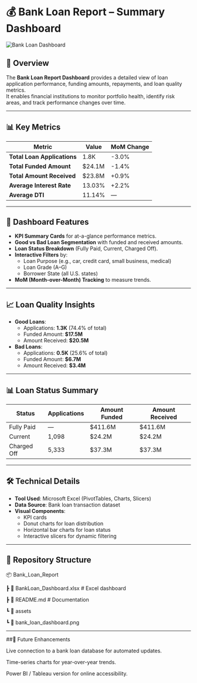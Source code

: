 # 💰 Bank Loan Report – Summary Dashboard

![Bank Loan Dashboard](assets/bank_loan_dashboard.png)

## 📌 Overview
The **Bank Loan Report Dashboard** provides a detailed view of loan application performance, funding amounts, repayments, and loan quality metrics.  
It enables financial institutions to monitor portfolio health, identify risk areas, and track performance changes over time.

---

## 📊 Key Metrics
| Metric | Value | MoM Change |
|--------|-------|------------|
| **Total Loan Applications** | 1.8K | -3.0% |
| **Total Funded Amount** | $24.1M | -1.4% |
| **Total Amount Received** | $23.8M | +0.9% |
| **Average Interest Rate** | 13.03% | +2.2% |
| **Average DTI** | 11.14% | — |

---

## 📂 Dashboard Features
- **KPI Summary Cards** for at-a-glance performance metrics.
- **Good vs Bad Loan Segmentation** with funded and received amounts.
- **Loan Status Breakdown** (Fully Paid, Current, Charged Off).
- **Interactive Filters** by:
  - Loan Purpose (e.g., car, credit card, small business, medical)
  - Loan Grade (A–G)
  - Borrower State (all U.S. states)
- **MoM (Month-over-Month) Tracking** to measure trends.

---

## 📈 Loan Quality Insights
- **Good Loans**:
  - Applications: **1.3K** (74.4% of total)
  - Funded Amount: **$17.5M**
  - Amount Received: **$20.5M**
- **Bad Loans**:
  - Applications: **0.5K** (25.6% of total)
  - Funded Amount: **$6.7M**
  - Amount Received: **$3.4M**

---

## 📊 Loan Status Summary
| Status       | Applications | Amount Funded | Amount Received |
|--------------|--------------|---------------|-----------------|
| Fully Paid   | —            | $411.6M       | $411.6M         |
| Current      | 1,098        | $24.2M        | $24.2M          |
| Charged Off  | 5,333        | $37.3M        | $37.3M          |

---

## 🛠 Technical Details
- **Tool Used**: Microsoft Excel (PivotTables, Charts, Slicers)
- **Data Source**: Bank loan transaction dataset
- **Visual Components**:
  - KPI cards
  - Donut charts for loan distribution
  - Horizontal bar charts for loan status
  - Interactive slicers for dynamic filtering

---

## 📁 Repository Structure

📦 Bank_Loan_Report

┣ 📜 BankLoan_Dashboard.xlsx # Excel dashboard

┣ 📜 README.md # Documentation

┗ 📂 assets

┗ 📜 bank_loan_dashboard.png

---
##📌 Future Enhancements

Live connection to a bank loan database for automated updates.

Time-series charts for year-over-year trends.

Power BI / Tableau version for online accessibility.
